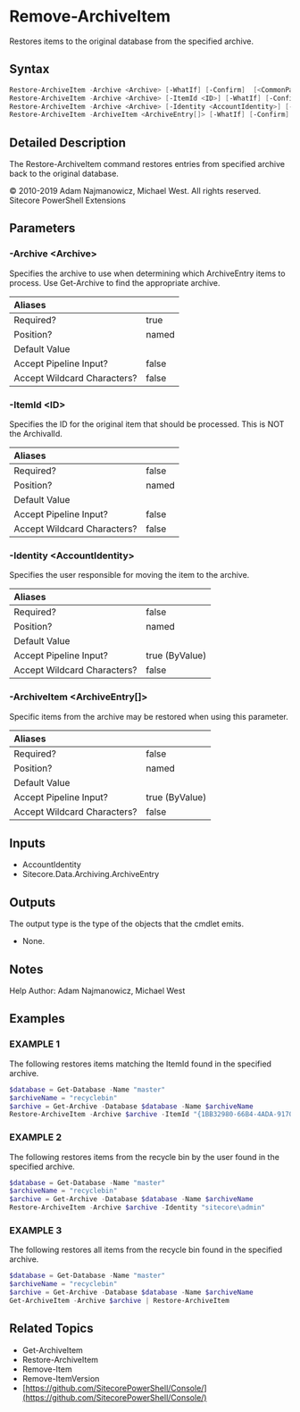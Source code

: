 # Remove-ArchiveItem

Restores items to the original database from the specified archive.

## Syntax

```powershell
Restore-ArchiveItem -Archive <Archive> [-WhatIf] [-Confirm]  [<CommonParameters>]
Restore-ArchiveItem -Archive <Archive> [-ItemId <ID>] [-WhatIf] [-Confirm]  [<CommonParameters>]
Restore-ArchiveItem -Archive <Archive> [-Identity <AccountIdentity>] [-WhatIf] [-Confirm]  [<CommonParameters>]
Restore-ArchiveItem -ArchiveItem <ArchiveEntry[]> [-WhatIf] [-Confirm]  [<CommonParameters>]
```

## Detailed Description

The Restore-ArchiveItem command restores entries from specified archive back to the original database.

© 2010-2019 Adam Najmanowicz, Michael West. All rights reserved. Sitecore PowerShell Extensions

## Parameters

### -Archive  &lt;Archive&gt;

Specifies the archive to use when determining which ArchiveEntry items to process. Use Get-Archive to find the appropriate archive.

| Aliases |  |
| :--- | :--- |
| Required? | true |
| Position? | named |
| Default Value |  |
| Accept Pipeline Input? | false|
| Accept Wildcard Characters? | false |

### -ItemId  &lt;ID&gt;

Specifies the ID for the original item that should be processed. This is NOT the ArchivalId.

| Aliases |  |
| :--- | :--- |
| Required? | false |
| Position? | named |
| Default Value |  |
| Accept Pipeline Input? | false |
| Accept Wildcard Characters? | false |

### -Identity  &lt;AccountIdentity&gt;

Specifies the user responsible for moving the item to the archive.

| Aliases |  |
| :--- | :--- |
| Required? | false |
| Position? | named |
| Default Value |  |
| Accept Pipeline Input? | true \(ByValue\) |
| Accept Wildcard Characters? | false |

### -ArchiveItem  &lt;ArchiveEntry\[\]&gt;

Specific items from the archive may be restored when using this parameter.

| Aliases |  |
| :--- | :--- |
| Required? | false |
| Position? | named |
| Default Value |  |
| Accept Pipeline Input? | true \(ByValue\) |
| Accept Wildcard Characters? | false |

## Inputs

* AccountIdentity
* Sitecore.Data.Archiving.ArchiveEntry

## Outputs

The output type is the type of the objects that the cmdlet emits.

* None.

## Notes

Help Author: Adam Najmanowicz, Michael West

## Examples

### EXAMPLE 1

The following restores items matching the ItemId found in the specified archive.

```powershell
$database = Get-Database -Name "master"
$archiveName = "recyclebin"
$archive = Get-Archive -Database $database -Name $archiveName
Restore-ArchiveItem -Archive $archive -ItemId "{1BB32980-66B4-4ADA-9170-10A9D3336613}"
```

### EXAMPLE 2

The following restores items from the recycle bin by the user found in the specified archive.

```powershell
$database = Get-Database -Name "master"
$archiveName = "recyclebin"
$archive = Get-Archive -Database $database -Name $archiveName
Restore-ArchiveItem -Archive $archive -Identity "sitecore\admin"
```

### EXAMPLE 3

The following restores all items from the recycle bin found in the specified archive.

```powershell
$database = Get-Database -Name "master"
$archiveName = "recyclebin"
$archive = Get-Archive -Database $database -Name $archiveName
Get-ArchiveItem -Archive $archive | Restore-ArchiveItem
```

## Related Topics

* Get-ArchiveItem
* Restore-ArchiveItem
* Remove-Item
* Remove-ItemVersion
* [https://github.com/SitecorePowerShell/Console/](https://github.com/SitecorePowerShell/Console/) 
